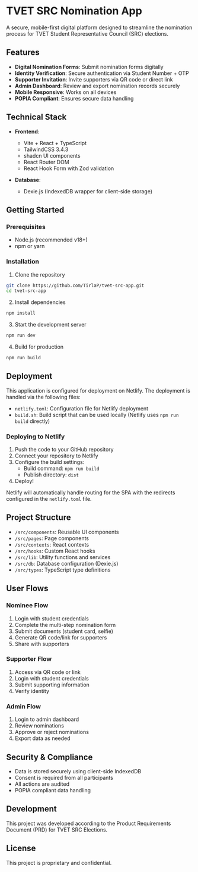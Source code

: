 # TVET SRC Nomination App

A secure, mobile-first digital platform designed to streamline the nomination process for TVET Student Representative Council (SRC) elections.

## Features

- **Digital Nomination Forms**: Submit nomination forms digitally
- **Identity Verification**: Secure authentication via Student Number + OTP
- **Supporter Invitation**: Invite supporters via QR code or direct link
- **Admin Dashboard**: Review and export nomination records securely
- **Mobile Responsive**: Works on all devices
- **POPIA Compliant**: Ensures secure data handling

## Technical Stack

- **Frontend**:
  - Vite + React + TypeScript
  - TailwindCSS 3.4.3
  - shadcn UI components
  - React Router DOM
  - React Hook Form with Zod validation

- **Database**:
  - Dexie.js (IndexedDB wrapper for client-side storage)

## Getting Started

### Prerequisites

- Node.js (recommended v18+)
- npm or yarn

### Installation

1. Clone the repository
```bash
git clone https://github.com/TirlaP/tvet-src-app.git
cd tvet-src-app
```

2. Install dependencies
```bash
npm install
```

3. Start the development server
```bash
npm run dev
```

4. Build for production
```bash
npm run build
```

## Deployment

This application is configured for deployment on Netlify. The deployment is handled via the following files:

- `netlify.toml`: Configuration file for Netlify deployment
- `build.sh`: Build script that can be used locally (Netlify uses `npm run build` directly)

### Deploying to Netlify

1. Push the code to your GitHub repository
2. Connect your repository to Netlify
3. Configure the build settings:
   - Build command: `npm run build`
   - Publish directory: `dist`
4. Deploy!

Netlify will automatically handle routing for the SPA with the redirects configured in the `netlify.toml` file.

## Project Structure

- `/src/components`: Reusable UI components
- `/src/pages`: Page components
- `/src/contexts`: React contexts
- `/src/hooks`: Custom React hooks
- `/src/lib`: Utility functions and services
- `/src/db`: Database configuration (Dexie.js)
- `/src/types`: TypeScript type definitions

## User Flows

### Nominee Flow
1. Login with student credentials
2. Complete the multi-step nomination form
3. Submit documents (student card, selfie)
4. Generate QR code/link for supporters
5. Share with supporters

### Supporter Flow
1. Access via QR code or link
2. Login with student credentials
3. Submit supporting information
4. Verify identity

### Admin Flow
1. Login to admin dashboard
2. Review nominations
3. Approve or reject nominations
4. Export data as needed

## Security & Compliance

- Data is stored securely using client-side IndexedDB
- Consent is required from all participants
- All actions are audited
- POPIA compliant data handling

## Development

This project was developed according to the Product Requirements Document (PRD) for TVET SRC Elections.

## License

This project is proprietary and confidential.
